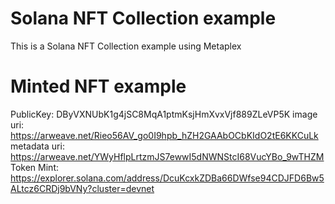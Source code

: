 # Solana NFT Collection example

This is a Solana NFT Collection example using Metaplex

# Minted NFT example
PublicKey: DByVXNUbK1g4jSC8MqA1ptmKsjHmXvxVjf889ZLeVP5K
image uri: https://arweave.net/Rieo56AV_go0I9hpb_hZH2GAAbOCbKIdO2tE6KKCuLk
metadata uri: https://arweave.net/YWyHflpLrtzmJS7ewwI5dNWNStcI68VucYBo_9wTHZM
Token Mint: https://explorer.solana.com/address/DcuKcxkZDBa66DWfse94CDJFD6Bw5ALtcz6CRDj9bVNy?cluster=devnet

